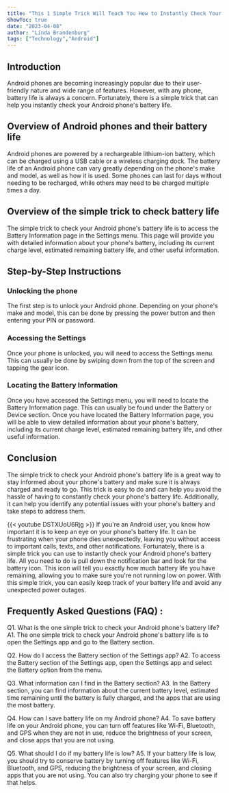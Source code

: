 ```yaml
---
title: "This 1 Simple Trick Will Teach You How to Instantly Check Your Android Phone's Battery Life!"
ShowToc: true 
date: "2023-04-08"
author: "Linda Brandenburg" 
tags: ["Technology","Android"]
---
```

## Introduction

Android phones are becoming increasingly popular due to their user-friendly nature and wide range of features. However, with any phone, battery life is always a concern. Fortunately, there is a simple trick that can help you instantly check your Android phone's battery life.

## Overview of Android phones and their battery life

Android phones are powered by a rechargeable lithium-ion battery, which can be charged using a USB cable or a wireless charging dock. The battery life of an Android phone can vary greatly depending on the phone's make and model, as well as how it is used. Some phones can last for days without needing to be recharged, while others may need to be charged multiple times a day.

## Overview of the simple trick to check battery life

The simple trick to check your Android phone's battery life is to access the Battery Information page in the Settings menu. This page will provide you with detailed information about your phone's battery, including its current charge level, estimated remaining battery life, and other useful information.

## Step-by-Step Instructions

### Unlocking the phone

The first step is to unlock your Android phone. Depending on your phone's make and model, this can be done by pressing the power button and then entering your PIN or password.

### Accessing the Settings

Once your phone is unlocked, you will need to access the Settings menu. This can usually be done by swiping down from the top of the screen and tapping the gear icon.

### Locating the Battery Information

Once you have accessed the Settings menu, you will need to locate the Battery Information page. This can usually be found under the Battery or Device section. Once you have located the Battery Information page, you will be able to view detailed information about your phone's battery, including its current charge level, estimated remaining battery life, and other useful information.

## Conclusion

The simple trick to check your Android phone's battery life is a great way to stay informed about your phone's battery and make sure it is always charged and ready to go. This trick is easy to do and can help you avoid the hassle of having to constantly check your phone's battery life. Additionally, it can help you identify any potential issues with your phone's battery and take steps to address them.

{{< youtube DSTXUoU6Rjg >}} 
If you're an Android user, you know how important it is to keep an eye on your phone's battery life. It can be frustrating when your phone dies unexpectedly, leaving you without access to important calls, texts, and other notifications. Fortunately, there is a simple trick you can use to instantly check your Android phone's battery life. All you need to do is pull down the notification bar and look for the battery icon. This icon will tell you exactly how much battery life you have remaining, allowing you to make sure you're not running low on power. With this simple trick, you can easily keep track of your battery life and avoid any unexpected power outages.

## Frequently Asked Questions (FAQ) :
Q1. What is the one simple trick to check your Android phone's battery life?
A1. The one simple trick to check your Android phone's battery life is to open the Settings app and go to the Battery section.

Q2. How do I access the Battery section of the Settings app?
A2. To access the Battery section of the Settings app, open the Settings app and select the Battery option from the menu.

Q3. What information can I find in the Battery section?
A3. In the Battery section, you can find information about the current battery level, estimated time remaining until the battery is fully charged, and the apps that are using the most battery.

Q4. How can I save battery life on my Android phone?
A4. To save battery life on your Android phone, you can turn off features like Wi-Fi, Bluetooth, and GPS when they are not in use, reduce the brightness of your screen, and close apps that you are not using.

Q5. What should I do if my battery life is low?
A5. If your battery life is low, you should try to conserve battery by turning off features like Wi-Fi, Bluetooth, and GPS, reducing the brightness of your screen, and closing apps that you are not using. You can also try charging your phone to see if that helps.


